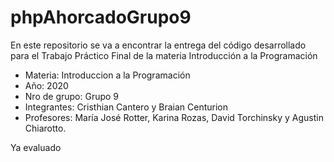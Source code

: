 # phpAhorcadoGrupo9
En este repositorio se va a encontrar la entrega del código desarrollado para el Trabajo Práctico Final de la materia Introducción a la Programación

- Materia: Introduccion a la Programación
- Año: 2020
- Nro de grupo: Grupo 9
- Integrantes: Cristhian Cantero y Braian Centurion
- Profesores: María José Rotter, Karina Rozas, David Torchinsky y Agustin Chiarotto.
 
Ya evaluado